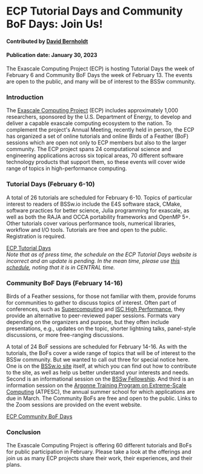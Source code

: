 # ECP Tutorial Days and Community BoF Days: Join Us!

#### Contributed by [David Bernholdt](https://github.com/bernhold)

#### Publication date: January 30, 2023

<!-- start deck -->
The Exascale Computing Project (ECP) is hosting Tutorial Days the week of February 6 and Community BoF Days the week of February 13.  The events are open to the public, and many will be of interest to the BSSw community.
<!-- end deck -->

### Introduction

The [Exascale Computing Project](https://www.exascaleproject.org/wp-content/themes/exascale/images/ecp-logo.png) (ECP) includes approximately 1,000 researchers, sponsored by the U.S. Department of Energy, to develop and deliver a capable exascale computing ecosystem to the nation.  To complement the project's Annual Meeting, recently held in person, the ECP has organized a set of online tutorials and online Birds of a Feather (BoF) sessions which are open not only to ECP members but also to the larger community.  The ECP project spans 24 computational science and engineering applications across six topical areas, 70 different software technology products that support them, so these events will cover wide range of topics in high-performance computing.

### Tutorial Days (February 6-10)

A total of 26 tutorials are scheduled for February 6-10.  Topics of particular interest to readers of BSSw.io include the E4S software stack, CMake, software practices for better science, Julia programming for exascale, as well as both the RAJA and OCCA portability frameworks and OpenMP 5+.  Other tutorials cover various performance tools, numerical libraries, workflow and I/O tools.  Tutorials are free and open to the public.  Registration is required.

<a href="https://www.exascaleproject.org/event/tutorialdays-2023/" class="link-row">ECP Tutorial Days</a>
<br>
*Note that as of press time, the schedule on the ECP Tutorial Days website is *incorrect* and an update is pending.  In the mean time, please use [this schedule](https://docs.google.com/spreadsheets/d/1uaILzZF187L7BnY07segTXUtojIKZjEk/edit#gid=621735413), noting that it is in CENTRAL time.*

### Community BoF Days (February 14-16)

Birds of a Feather sessions, for those not familiar with them, provide forums for communities to gather to discuss topics of interest.  Often part of conferences, such as [Supercomputing](https://supercomputing.org/) and [ISC High Performance](https://www.isc-hpc.com/), they provide an alternative to peer-reviewed paper sessions.  Formats vary depending on the organizers and purpose, but they often include presentations, e.g., updates on the topic, shorter lightning talks, panel-style discussions, or more free-ranging discussions.

A total of 24 BoF sessions are scheduled for February 14-16. As with the tutorials, the BoFs cover a wide range of topics that will be of interest to the BSSw community.  But we wanted to call out three for special notice here.  One is on the [BSSw.io site](https://bssw.io/events/2023-ecp-community-bof-for-bssw-io) itself, at which you can find out how to contribute to the site, as well as help us better understand your interests and needs.  Second is an informational session on the [BSSw Fellowship](https://bssw.io/events/2023-ecp-community-bof-for-bssw-fellowship).  And third is an information session on the [Argonne Training Program on Extreme-Scale Computing](https://bssw.io/events/argonne-training-program-on-extreme-scale-computing-atpesc-2023) (ATPESC), the annual summer school for which applications are due in March.  The Community BoFs are free and open to the public.  Links to the Zoom sessions are provided on the event website.

<a href="https://www.exascaleproject.org/event/2023-ecp-community-bof-days/" class="link-row">ECP Community BoF Days</a>

### Conclusion

The Exascale Computing Project is offering 60 different tutorials and BoFs for public participation in February.  Please take a look at the offerings and join us as many ECP projects share their work, their experiences, and their plans.

<!---
Publish: yes
Pinned: no
Topics: online learning, conferences and workshops
--->

